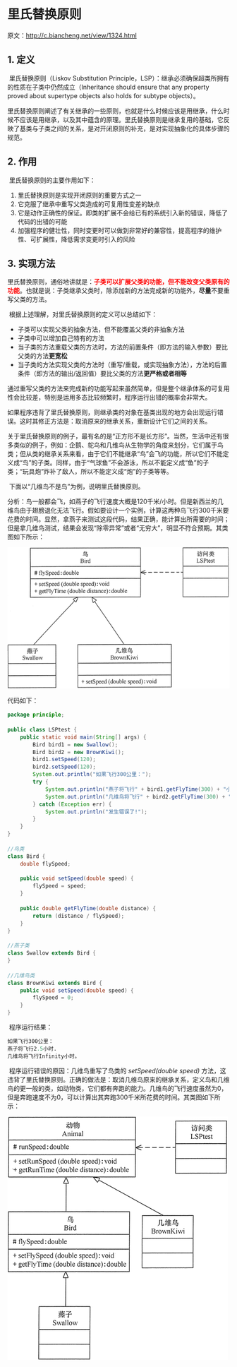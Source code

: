 # 里氏替换原则

原文：http://c.biancheng.net/view/1324.html



## 1. 定义

​        里氏替换原则（Liskov Substitution Principle，LSP）：继承必须确保超类所拥有的性质在子类中仍然成立（Inheritance should ensure that any property proved about supertype objects also holds for subtype objects）。

​        里氏替换原则阐述了有关继承的一些原则，也就是什么时候应该是用继承，什么时候不应该是用继承，以及其中蕴含的原理。里氏替换原则是继承复用的基础，它反映了基类与子类之间的关系，是对开闭原则的补充，是对实现抽象化的具体步骤的规范。

## 2. 作用

​        里氏替换原则的主要作用如下：

1. 里氏替换原则是实现开闭原则的重要方式之一
2. 它克服了继承中重写父类造成的可复用性变差的缺点
3. 它是动作正确性的保证。即类的扩展不会给已有的系统引入新的错误，降低了代码的出错的可能
4. 加强程序的健壮性，同时变更时可以做到非常好的兼容性，提高程序的维护性、可扩展性，降低需求变更时引入的风险

## 3. 实现方法

​        里氏替换原则，通俗地讲就是：<font color='red'>**子类可以扩展父类的功能，但不能改变父类原有的功能**</font>。也就是说：子类继承父类时，除添加新的方法完成新的功能外，**尽量**不要重写父类的方法。

​        根据上述理解，对里氏替换原则的定义可以总结如下：

* 子类可以实现父类的抽象方法，但不能覆盖父类的非抽象方法
* 子类中可以增加自己特有的方法
* 当子类的方法重载父类的方法时，方法的前置条件（即方法的输入参数）要比父类的方法**更宽松**
* 当子类的方法实现父类的方法时（重写/重载，或实现抽象方法），方法的后置条件（即方法的输出/返回值）要比父类的方法**更严格或者相等**

​       通过重写父类的方法来完成新的功能写起来虽然简单，但是整个继承体系的可复用性会比较差，特别是运用多态比较频繁时，程序运行出错的概率会非常大。

​        如果程序违背了里氏替换原则，则继承类的对象在基类出现的地方会出现运行错误。这时其修正方法是：取消原来的继承关系，重新设计它们之间的关系。

​        关于里氏替换原则的例子，最有名的是“正方形不是长方形”。当然，生活中还有很多类似的例子，例如：企鹅、鸵鸟和几维鸟从生物学的角度来划分，它们属于鸟类；但从类的继承关系来看，由于它们不能继承“鸟”会飞的功能，所以它们不能定义成“鸟”的子类。同样，由于“气球鱼”不会游泳，所以不能定义成“鱼”的子类；“玩具炮”炸补了敌人，所以不能定义成“炮”的子类等等。

​        下面以“几维鸟不是鸟”为例，说明里氏替换原则。

​         分析：鸟一般都会飞，如燕子的飞行速度大概是120千米/小时。但是新西兰的几维鸟由于翅膀退化无法飞行。假如要设计一个实例，计算这两种鸟飞行300千米要花费的时间。显然，拿燕子来测试这段代码，结果正确，能计算出所需要的时间；但是拿几维鸟测试，结果会发现“除零异常”或者“无穷大”，明显不符合预期。其类图如下所示：

![1](../images/SOLIDPrinciple/LSP_Principle/1.gif)

代码如下：

```java
package principle;

public class LSPtest {
    public static void main(String[] args) {
        Bird bird1 = new Swallow();
        Bird bird2 = new BrownKiwi();
        bird1.setSpeed(120);
        bird2.setSpeed(120);
        System.out.println("如果飞行300公里：");
        try {
            System.out.println("燕子将飞行" + bird1.getFlyTime(300) + "小时.");
            System.out.println("几维鸟将飞行" + bird2.getFlyTime(300) + "小时。");
        } catch (Exception err) {
            System.out.println("发生错误了!");
        }
    }
}

//鸟类
class Bird {
    double flySpeed;

    public void setSpeed(double speed) {
        flySpeed = speed;
    }

    public double getFlyTime(double distance) {
        return (distance / flySpeed);
    }
}

//燕子类
class Swallow extends Bird {
}

//几维鸟类
class BrownKiwi extends Bird {
    public void setSpeed(double speed) {
        flySpeed = 0;
    }
}
```

​        程序运行结果：

```tcl
如果飞行300公里：
燕子将飞行2.5小时.
几维鸟将飞行Infinity小时。
```

​        程序运行错误的原因：几维鸟重写了鸟类的 *setSpeed(double speed)*  方法，这违背了里氏替换原则。正确的做法是：取消几维鸟原来的继承关系，定义鸟和几维鸟的更一般的类，如动物类，它们都有奔跑的能力。几维鸟的飞行速度虽然为0，但是奔跑速度不为0，可以计算出其奔跑300千米所花费的时间。其类图如下所示：

![2](../images/SOLIDPrinciple/LSP_Principle/2.gif)

